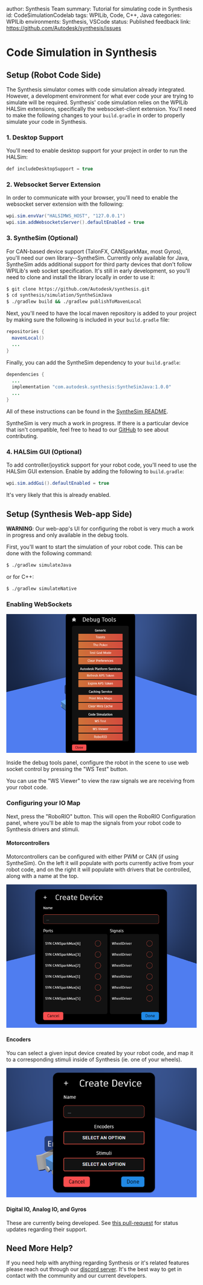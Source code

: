 author: Synthesis Team
summary: Tutorial for simulating code in Synthesis
id: CodeSimulationCodelab
tags: WPILib, Code, C++, Java
categories: WPILib
environments: Synthesis, VSCode
status: Published
feedback link: https://github.com/Autodesk/synthesis/issues

# Code Simulation in Synthesis

## Setup (Robot Code Side)

The Synthesis simulator comes with code simulation already integrated. However, a development environment for what ever code your are trying to simulate will be required.
Synthesis' code simulation relies on the WPILib HALSim extensions, specifically the websocket-client extension. You'll need to make the following changes to your `build.gradle` in order to properly simulate your code in Synthesis.

### 1. Desktop Support

You'll need to enable desktop support for your project in order to run the HALSim:

```java
def includeDesktopSupport = true
```

### 2. Websocket Server Extension

In order to communicate with your browser, you'll need to enable the websocket server extension with the following:

```java
wpi.sim.envVar("HALSIMWS_HOST", "127.0.0.1")
wpi.sim.addWebsocketsServer().defaultEnabled = true
```

### 3. SyntheSim (Optional)

For CAN-based device support (TalonFX, CANSparkMax, most Gyros), you'll need our own library--SyntheSim. Currently only available for Java, SyntheSim adds additional support for third party devices that don't follow WPILib's web socket specification. It's still in early development, so you'll need to clone and install the library locally in order to use it:

```sh
$ git clone https://github.com/Autodesk/synthesis.git
$ cd synthesis/simulation/SyntheSimJava
$ ./gradlew build && ./gradlew publishToMavenLocal
```

Next, you'll need to have the local maven repository is added to your project by making sure the following is included in your `build.gradle` file:

```java
repositories {
  mavenLocal()
  ...
}
```

Finally, you can add the SyntheSim dependency to your `build.gradle`:

```java
dependencies {
  ...
  implementation "com.autodesk.synthesis:SyntheSimJava:1.0.0"
  ...
}
```

All of these instructions can be found in the [SyntheSim README](https://github.com/Autodesk/synthesis/blob/prod/simulation/SyntheSimJava/README.md).

SyntheSim is very much a work in progress. If there is a particular device that isn't compatible, feel free to head to our [GitHub](https://github.com/Autodesk/synthesis) to see about contributing.

### 4. HALSim GUI (Optional)

To add controller/joystick support for your robot code, you'll need to use the HALSim GUI extension. Enable by adding the following to `build.gradle`:

```java
wpi.sim.addGui().defaultEnabled = true
```

It's very likely that this is already enabled.

## Setup (Synthesis Web-app Side)

**WARNING**: Our web-app's UI for configuring the robot is very much a work in progress and only available in the debug tools.

First, you'll want to start the simulation of your robot code. This can be done with the following command:

```bash
$ ./gradlew simulateJava
```

or for C++:

```bash
$ ./gradlew simulateNative
```

### Enabling WebSockets

![debug-tools-panel](img/synthesis/code-sim/debug-tools.png)

Inside the debug tools panel, configure the robot in the scene to use web socket control by pressing the "WS Test" button.

You can use the "WS Viewer" to view the raw signals we are receiving from your robot code.

### Configuring your IO Map

Next, press the "RoboRIO" button. This will open the RoboRIO Configuration panel, where you'll be able to map the signals from your robot code to Synthesis drivers and stimuli.

#### Motorcontrollers

Motorcontrollers can be configured with either PWM or CAN (if using SyntheSim). On the left it will populate with ports currently active from your robot code, and on the right it will populate with drivers that be controlled, along with a name at the top.

![can-configuration](img/synthesis/code-sim/can-config.png)

#### Encoders

You can select a given input device created by your robot code, and map it to a corresponding stimuli inside of Synthesis (ie. one of your wheels).

![encoder-configuration](img/synthesis/code-sim/encoder-config.png)

#### Digital IO, Analog IO, and Gyros

These are currently being developed. See [this pull-request](https://github.com/Autodesk/synthesis/pull/1103) for status updates regarding their support.

## Need More Help?

If you need help with anything regarding Synthesis or it's related features please reach out through our
[discord server](https://www.discord.gg/hHcF9AVgZA). It's the best way to get in contact with the community and our current developers.
